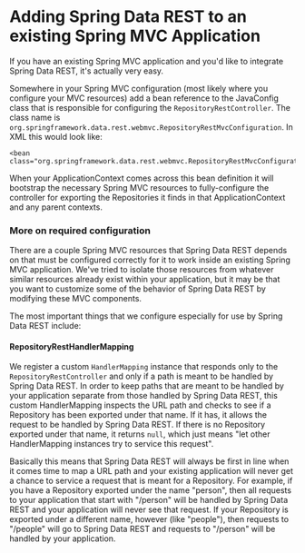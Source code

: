 # Adding Spring Data REST to an existing Spring MVC Application

If you have an existing Spring MVC application and you'd like to integrate Spring Data REST, it's actually very easy.

Somewhere in your Spring MVC configuration (most likely where you configure your MVC resources) add a bean reference to the JavaConfig class that is responsible for configuring the `RepositoryRestController`. The class name is `org.springframework.data.rest.webmvc.RepositoryRestMvcConfiguration`. In XML this would look like:

    <bean class="org.springframework.data.rest.webmvc.RepositoryRestMvcConfiguration"/>

When your ApplicationContext comes across this bean definition it will bootstrap the necessary Spring MVC resources to fully-configure the controller for exporting the Repositories it finds in that ApplicationContext and any parent contexts.

### More on required configuration

There are a couple Spring MVC resources that Spring Data REST depends on that must be configured correctly for it to work inside an existing Spring MVC application. We've tried to isolate those resources from whatever similar resources already exist within your application, but it may be that you want to customize some of the behavior of Spring Data REST by modifying these MVC components.

The most important things that we configure especially for use by Spring Data REST include:

#### RepositoryRestHandlerMapping

We register a custom `HandlerMapping` instance that responds only to the `RepositoryRestController` and only if a path is meant to be handled by Spring Data REST. In order to keep paths that are meant to be handled by your application separate from those handled by Spring Data REST, this custom HandlerMapping inspects the URL path and checks to see if a Repository has been exported under that name. If it has, it allows the request to be handled by Spring Data REST. If there is no Repository exported under that name, it returns `null`, which just means "let other HandlerMapping instances try to service this request".

Basically this means that Spring Data REST will always be first in line when it comes time to map a URL path and your existing application will never get a chance to service a request that is meant for a Repository. For example, if you have a Repository exported under the name "person", then all requests to your application that start with "/person" will be handled by Spring Data REST and your application will never see that request. If your Repository is exported under a different name, however (like "people"), then requests to "/people" will go to Spring Data REST and requests to "/person" will be handled by your application.